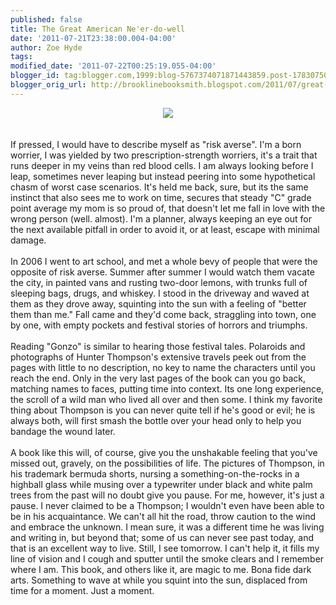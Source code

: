 ```yaml
---
published: false
title: The Great American Ne'er-do-well
date: '2011-07-21T23:38:00.004-04:00'
author: Zoe Hyde
tags: 
modified_date: '2011-07-22T00:25:19.055-04:00'
blogger_id: tag:blogger.com,1999:blog-5767374071871443859.post-1783075098085644607
blogger_orig_url: http://brooklinebooksmith.blogspot.com/2011/07/great-american-neer-do-well.html
---
```


<center><img src="http://s3.thisnext.com/media/largest_dimension/B35DDE48.jpg"></center><br /><br />If pressed, I would have to describe myself as "risk averse". I'm a born worrier, I was yielded by two prescription-strength worriers, it's a trait that runs deeper in my veins than red blood cells. I am always looking before I leap, sometimes never leaping but instead peering into some hypothetical chasm of worst case scenarios. It's held me back, sure, but its the same instinct that also sees me to work on time, secures that steady "C" grade point average my mom is so proud of, that doesn't let me fall in love with the wrong person (well. almost). I'm a planner, always keeping an eye out for the next available pitfall in order to avoid it, or at least, escape with minimal damage. <br /><br />In 2006 I went to art school, and met a whole bevy of people that were the opposite of risk averse. Summer after summer I would watch them vacate the city, in painted vans and rusting two-door lemons, with trunks full of sleeping bags, drugs, and whiskey. I stood in the driveway and waved at them as they drove away, squinting into the sun with a feeling of "better them than me." Fall came and they'd come back, straggling into town, one by one, with empty pockets and festival stories of horrors and triumphs.<br /><br />Reading "Gonzo" is similar to hearing those festival tales. Polaroids and photographs of Hunter Thompson's extensive travels peek out from the pages with little to no description, no key to name the characters until you reach the end. Only in the very last pages of the book can you go back, matching names to faces, putting time into context. Its one long experience, the scroll of a wild man who lived all over and then some. I think my favorite thing about Thompson is you can never quite tell if he's good or evil; he is always both, will first smash the bottle over your head only to help you bandage the wound later. <br /><br />A book like this will, of course, give you the unshakable feeling that you've missed out, gravely, on the possibilities of life. The pictures of Thompson, in his trademark bermuda shorts, nursing a something-on-the-rocks in a highball glass while musing over a typewriter under black and white palm trees from the past will no doubt give you pause. For me, however, it's just a pause. I never claimed to be a Thompson; I wouldn't even have been able to be in his acquaintance. We can't all hit the road, throw caution to the wind and embrace the unknown. I mean sure, it was a different time he was living and writing in, but beyond that; some of us can never see past today, and that is an excellent way to live. Still, I see tomorrow. I can't help it, it fills my line of vision and I cough and sputter until the smoke clears and I remember where I am. This book, and others like it, are magic to me. Bona fide dark arts. Something to wave at while you squint into the sun, displaced from time for a moment. Just a moment.